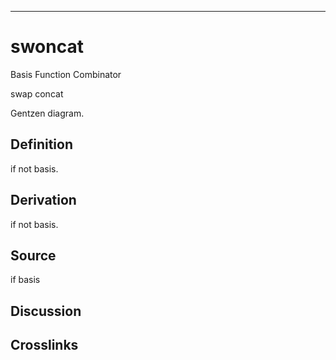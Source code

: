 ------------------------------------------------------------------------

# swoncat

Basis Function Combinator

swap concat

Gentzen diagram.

## Definition

if not basis.

## Derivation

if not basis.

## Source

if basis

## Discussion

## Crosslinks
